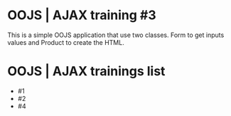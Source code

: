 # OOJS | AJAX training #3

This is a simple OOJS application that use two classes. Form to get inputs values and Product to create the HTML.

# OOJS | AJAX trainings list
* #1
* #2
* #4
